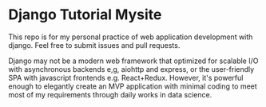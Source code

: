 # Django Tutorial Mysite

This repo is for my personal practice of web application development with django. Feel free to submit issues and pull requests.

Django may not be a modern web framework that optimized for scalable I/O with asynchronous backends e,g, aiohttp and express, or the user-friendly SPA with javascript frontends e.g. React+Redux. However, it's powerful enough to elegantly create an MVP application with minimal coding to meet most of my requirements through daily works in data science.
